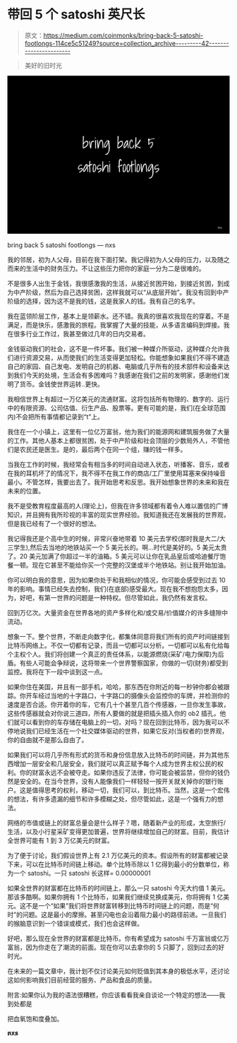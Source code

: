 # 带回 5 个 satoshi 英尺长

> 原文：<https://medium.com/coinmonks/bring-back-5-satoshi-footlongs-114ce5c51249?source=collection_archive---------42----------------------->

> 美好的旧时光

![](img/300b441e174030139970f79780d5a9c6.png)

bring back 5 satoshi footlongs — nxs

我的邻居，初为人父母，目前在我下面打架。我记得初为人父母的压力，以及随之而来的生活中的财务压力。不让这些压力把你的家庭一分为二是很难的。

不是很多人出生于金钱，我很感激我的生活，从接近贫困开始，到接近贫困，到成为中产阶级，然后为自己选择贫困，这样我就可以“从底层开始”。我没有回到中产阶级的选择，因为这不是我的钱，这是我家人的钱。我有自己的名字。

我在蓝领阶层工作，基本上是领薪水。还不错。我真的很喜欢我现在的穿着。不是满足，而是快乐，感激我的旅程。我掌握了大量的技能，从多语言编码到焊接。我在很多行业工作过，我甚至做过几年的日内交易者。

金钱驱动我们的社会，这不是一件坏事。我们被一种媒介所驱动，这种媒介允许我们进行资源交易，从而使我们的生活变得更加轻松。你能想象如果我们不得不建造自己的家园、自己发电、发明自己的机器、电脑或几乎所有的技术部件和设备来达到我们今天的处境，生活会有多困难吗？我感谢在我们之前的发明家，感谢他们发明了货币。金钱使世界运转..更快。

我相信世界上有超过一万亿美元的流通财富。这将包括所有物理的、数字的、运行中的有限资源、公司估值、衍生产品、股票等。更有可能的是，我们(在全球范围内)不会把所有事情都记录到“t”上。

我住在一个小镇上，这里有一位亿万富翁，他为我们的能源网和建筑服务做了大量的工作。其他人基本上都很贫困，处于中产阶级和社会顶层的少数局外人，不管他们是农民还是医生。是的，最后两个在同一个组，赚的钱一样多。

当我在工作的时候，我经常会有相当多的时间自动进入状态，听播客、音乐，或者在我的耳机坏了的情况下，我不得不在我工作的商店/工厂里使用耳塞来保持噪音最小。不管怎样，我要出去了。我开始思考和反思。我开始想象世界的未来和我在未来的位置。

我不是受教育程度最高的人(理论上)，但我在许多领域都有着令人难以置信的广博知识，并且拥有我所珍视的丰富的现实世界经验。我知道我还在发展我的世界观，但是我已经有了一个很好的想法。

我记得我还是个高中生的时候，非常兴奋地带着 10 美元去学校(那时我是大二/大三学生),然后去当地的地铁站买一个 5 美元长的。啊…时代是美好的。5 美元太贵了。20 美元加满了你超过一半的油箱。5 美元可以让你在乳品皇后或哈迪餐厅饱餐一顿。现在它甚至不能给你买一个完整的汉堡或半个地铁站。别让我开始加油。

你可以明白我的意思，因为如果你处于和我相似的情况，你可能会感受到过去 10 年的影响。事情已经失去控制，我们(在底部)感受最大。现在我不想抱怨太多，因为，好吧，有第一世界的问题是一种特权。但尽管如此，我仍然有发言权。

回到万亿次。大量资金在世界各地的资产多样化和/或交易/价值媒介的许多缝隙中流动。

想象一下。整个世界，不断走向数字化，都集体同意将我们所有的资产时间链接到比特币网络上。不仅一切都有记录，而且一切都可以分析。一切都可以私有化给每个主权个人。我们将创建一个真正的责任体系，以能源燃烧(采矿/电力保障)为后盾。有些人可能会争辩说，这将带来一个世界警察国家，你做的一切(财务)都受到监控。我将在下一段中谈到这一点。

如果你住在美国，并且有一部手机，哈哈，那东西在你附近的每一秒钟你都会被跟踪。你开车经过当地的十字路口，十字路口的摄像头会监控你的车牌，并检测你的速度是否合适。你开着你的车，它有几十个甚至几百个传感器，一旦你发生事故，这些传感器就会对你说三道四，所有人要做的就是把插头插入你的 ob2 插孔，他们就可以看到你的车存储在电脑上的一切，对吗？现在回到比特币，因为我可以不停地说我们已经生活在一个社交媒体驱动的世界，如果它反对(当权者的)世界观，你的自由就不是那么自由了。

如果我们可以将几乎所有形式的货币和身份信息放入比特币的时间链，并为其他东西增加一层安全和几层安全，我们就可以真正赋予每个人成为世界主权公民的权利。你的财富永远不会被夺走。如果你违反了法律，你可能会被监禁，但你的钱仍然是安全的。在当今世界，没有人能像我们一样轻轻一按开关就关掉你的银行账户。这是值得思考的权利，移动一切，我们可以，到比特币。当然，这是一个宏伟的想法，有许多遗漏的细节和许多模糊之处，但尽管如此，这是一个强有力的想法。

网络的市值或链上的财富总量会是什么样子？嗯，随着新产业的形成，太空旅行/生活，以及小行星采矿变得更加普遍，世界将继续增加自己的财富。目前，我估计全世界可能有 1 到 3 万亿美元的财富。

为了便于讨论，我们假设世界上有 2.1 万亿美元的资本。假设所有的财富都被记录下来，可以在比特币时间链上移动。单个比特币除以 1 亿得到最小的分数单位，称为一个 satoshi。一只 satoshi 长这样= 0.00000001

如果全世界的财富都在比特币的时间链上，那么一只 satoshi 今天大约值 1 美元。那该多酷啊。如果你拥有 1 个比特币，如果我们继续兑换成美元，你将拥有 1 亿美元。这不是一个“如果”我们将世界财富转移到比特币时间链上的问题，而是“何时”的问题。这是最小的摩擦。甚至闪电也会沿着阻力最小的路径前进。一旦我们的猴脑意识到一个错误或模式，我们也会这样做。

好吧，那么现在全世界的财富都是比特币。你有希望成为 satoshi 千万富翁或亿万富翁，因为你走在了潮流的前面。现在你可以去拿你的 5 只脚了，回到过去的好时光。

在未来的一篇文章中，我计划不仅讨论美元如何贬值到其本身的极低水平，还讨论这如何影响我们目前经营的服务、产品和食品的质量。

附言:如果你认为我的语法很糟糕，你应该看看我亲自谈论一个特定的想法——我到处都是

把血氧饱和度叠加。

**n̷x̷s̷**
